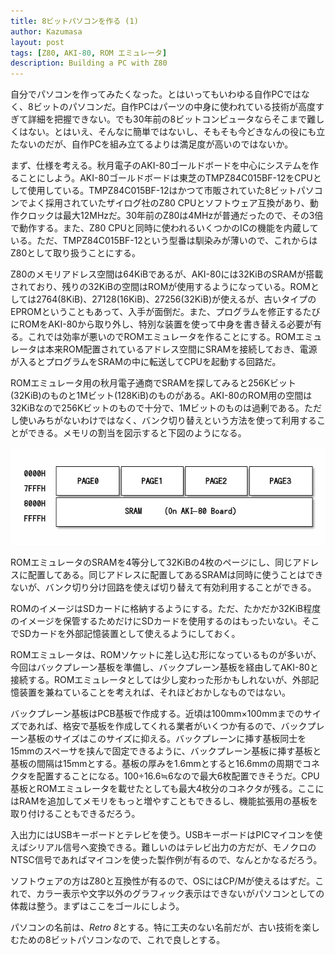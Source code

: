 ```yaml
---
title: 8ビットパソコンを作る (1)
author: Kazumasa
layout: post
tags: [Z80, AKI-80, ROM エミュレータ]
description: Building a PC with Z80
---
```


自分でパソコンを作ってみたくなった。とはいってもいわゆる自作PCではなく、8ビットのパソコンだ。自作PCはパーツの中身に使われている技術が高度すぎて詳細を把握できない。でも30年前の8ビットコンピュータならそこまで難しくはない。とはいえ、そんなに簡単ではないし、そもそも今どきなんの役にも立たないのだが、自作PCを組み立てるよりは満足度が高いのではないか。

まず、仕様を考える。秋月電子のAKI-80ゴールドボードを中心にシステムを作ることにしよう。AKI-80ゴールドボードは東芝のTMPZ84C015BF-12をCPUとして使用している。TMPZ84C015BF-12はかつて市販されていた8ビットパソコンでよく採用されていたザイログ社のZ80 CPUとソフトウェア互換があり、動作クロックは最大12MHzだ。30年前のZ80は4MHzが普通だったので、その3倍で動作する。また、Z80 CPUと同時に使われるいくつかのICの機能を内蔵している。ただ、TMPZ84C015BF-12という型番は馴染みが薄いので、これからはZ80として取り扱うことにする。

Z80のメモリアドレス空間は64KiBであるが、AKI-80には32KiBのSRAMが搭載されており、残りの32KiBの空間はROMが使用するようになっている。ROMとしては2764(8KiB)、27128(16KiB)、27256(32KiB)が使えるが、古いタイプのEPROMということもあって、入手が面倒だ。また、プログラムを修正するたびにROMをAKI-80から取り外し、特別な装置を使って中身を書き替える必要が有る。これでは効率が悪いのでROMエミュレータを作ることにする。ROMエミュレータは本来ROM配置されているアドレス空間にSRAMを接続しておき、電源が入るとプログラムをSRAMの中に転送してCPUを起動する回路だ。

ROMエミュレータ用の秋月電子通商でSRAMを探してみると256Kビット(32KiB)のものと1Mビット(128KiB)のものがある。AKI-80のROM用の空間は32KiBなので256Kビットのもので十分で、1Mビットのものは過剰である。ただし使いみちがないわけではなく、バンク切り替えという方法を使って利用することができる。メモリの割当を図示すると下図のようになる。

![Memory Map](/assets/images/memory_map.png)

ROMエミュレータのSRAMを4等分して32KiBの4枚のページにし、同じアドレスに配置してある。同じアドレスに配置してあるSRAMは同時に使うことはできないが、バンク切り分け回路を使えば切り替えて有効利用することができる。

ROMのイメージはSDカードに格納するようにする。ただ、たかだか32KiB程度のイメージを保管するためだけにSDカードを使用するのはもったいない。そこでSDカードを外部記憶装置として使えるようにしておく。

ROMエミュレータは、ROMソケットに差し込む形になっているものが多いが、今回はバックプレーン基板を準備し、バックプレーン基板を経由してAKI-80と接続する。ROMエミュレータとしては少し変わった形かもしれないが、外部記憶装置を兼ねていることを考えれば、それほどおかしなものではない。

バックプレーン基板はPCB基板で作成する。近頃は100mm×100mmまでのサイズであれば、格安で基板を作成してくれる業者がいくつか有るので、バックプレーン基板のサイズはこのサイズに抑える。バックプレーンに挿す基板同士を15mmのスペーサを挟んで固定できるように、バックプレーン基板に挿す基板と基板の間隔は15mmとする。基板の厚みを1.6mmとすると16.6mmの周期でコネクタを配置することになる。100÷16.6≒6なので最大6枚配置できそうだ。CPU基板とROMエミュレータを載せたとしても最大4枚分のコネクタが残る。ここにはRAMを追加してメモリをもっと増やすこともできるし、機能拡張用の基板を取り付けることもできるだろう。

入出力にはUSBキーボードとテレビを使う。USBキーボードはPICマイコンを使えばシリアル信号へ変換できる。難しいのはテレビ出力の方だが、モノクロのNTSC信号であればマイコンを使った製作例が有るので、なんとかなるだろう。

ソフトウェアの方はZ80と互換性が有るので、OSにはCP/Mが使えるはずだ。これで、カラー表示や文字以外のグラフィック表示はできないがパソコンとしての体裁は整う。まずはここをゴールにしよう。

パソコンの名前は、*Retro 8*とする。特に工夫のない名前だが、古い技術を楽しむための8ビットパソコンなので、これで良しとする。
